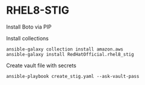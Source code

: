 # RHEL8-STIG
Install Boto via PIP

Install collections

```
ansible-galaxy collection install amazon.aws
ansible-galaxy install RedHatOfficial.rhel8_stig
```

Create vault file with secrets

```
ansible-playbook create_stig.yaml --ask-vault-pass
```
